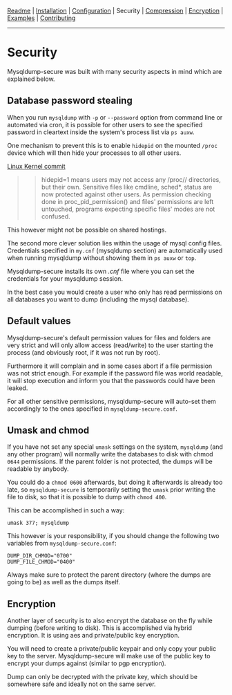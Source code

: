 [Readme](https://github.com/cytopia/mysqldump-secure/blob/master/README.md) |
[Installation](https://github.com/cytopia/mysqldump-secure/blob/master/doc/INSTALL.md) |
[Configuration](https://github.com/cytopia/mysqldump-secure/blob/master/doc/SETUP.md) |
Security |
[Compression](https://github.com/cytopia/mysqldump-secure/blob/master/doc/COMPRESSION.md) |
[Encryption](https://github.com/cytopia/mysqldump-secure/blob/master/doc/ENCRYPTION.md) |
[Examples](https://github.com/cytopia/mysqldump-secure/blob/master/doc/EXAMPLES.md) |
[Contributing](https://github.com/cytopia/mysqldump-secure/blob/master/CONTRIBUTING.md)

---


# Security

Mysqldump-secure was built with many security aspects in mind which are explained below.

## Database password stealing

When you run `mysqldump` with `-p` or `--password` option from command line or automated via cron, it is possible for other users to see the specified password in cleartext inside the system's process list via `ps auxw`.

One mechanism to prevent this is to enable `hidepid` on the mounted `/proc` device which will then hide your processes to all other users.

[Linux Kernel commit](https://git.kernel.org/cgit/linux/kernel/git/stable/linux-stable.git/commit/?id=0499680a42141d86417a8fbaa8c8db806bea1201)
>> hidepid=1 means users may not access any /proc/<pid>/ directories, but
>> their own.  Sensitive files like cmdline, sched*, status are now protected
>> against other users.  As permission checking done in proc_pid_permission()
>> and files' permissions are left untouched, programs expecting specific
>> files' modes are not confused.

This however might not be possible on shared hostings.

The second more clever solution lies within the usage of mysql config files. Credentials specified in `my.cnf` (mysqldump section) are automatically used when running mysqldump without showing them in `ps auxw` or `top`.

Mysqldump-secure installs its own *.cnf* file where you can set the credentials for your mysqldump session.

In the best case you would create a user who only has read permissions on all databases you want to dump (including the mysql database).


## Default values

Mysqldump-secure's default permission values for files and folders are very strict and will only allow access (read/write) to the user starting the process (and obviously root, if it was not run by root).

Furthermore it will complain and in some cases abort if a file permission was not strict enough. For example if the password file was world readable, it will stop execution and inform you that the passwords could have been leaked.

For all other sensitive permissions, mysqldump-secure will auto-set them accordingly to the ones specified in `mysqldump-secure.conf`.


## Umask and chmod

If you have not set any special `umask` settings on the system, `mysqldump` (and any other program) will normally write the databases to disk with chmod `0644` permissions. If the parent folder is not protected, the dumps will be readable by anybody.

You could do a `chmod 0600` afterwards, but doing it afterwards is already too late, so `mysqldump-secure` is temporarily setting the `umask` prior writing the file to disk, so that it is possible to dump with `chmod 400`.

This can be accomplished in such a way:
```shell
umask 377; mysqldump
```

This however is your responsibility, if you should change the following two variables from `mysqldump-secure.conf`:
```shell
DUMP_DIR_CHMOD="0700"
DUMP_FILE_CHMOD="0400"
```

Always make sure to protect the parent directory (where the dumps are going to be) as well as the dumps itself.

## Encryption

Another layer of security is to also encrypt the database on the fly while dumping (before writing to disk). This is accomplished via hybrid encryption. It is using aes and private/public key encryption.

You will need to create a private/public keypair and only copy your public key to the server. Mysqldump-secure will make use of the public key to encrypt your dumps against (similar to pgp encryption).

Dump can only be decrypted with the private key, which should be somewhere safe and ideally not on the same server.
